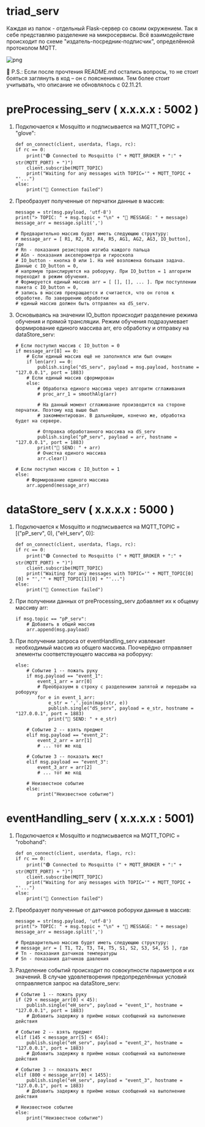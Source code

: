 # triad_serv

Каждая из папок - отдельный Flask-сервер со своим окружением. Так я себе представляю разделение на микросервисы. Всё взаимодействие происходит по схеме "издатель-посредник-подписчик", определённой протоколом MQTT.

![png](https://raw.githubusercontent.com/anisimovdd/triad_serv/master/triad_serv.png)


🐳 P.S.: Если после прочтения README.md остались вопросы, то не стоит бояться заглянуть в код – он с пояснениями. Тем более стоит учитывать, что описание не обновлялось с 02.11.21.

# preProcessing_serv ( x.x.x.x : 5002 )

1.	Подключается к Mosquitto и подписывается на MQTT_TOPIC = "glove":

		def on_connect(client, userdata, flags, rc):
		if rc == 0:
			print("🟢 Connected to Mosquitto (" + MQTT_BROKER + ":" + str(MQTT_PORT) + ")")
			client.subscribe(MQTT_TOPIC)
			print("Waiting for any messages with TOPIC='" + MQTT_TOPIC + "'...")
		else:
			print("🔴 Connection failed")

2.	Преобразует полученные от перчатки данные в массив:
		
		message = str(msg.payload, 'utf-8')
		print("> TOPIC: " + msg.topic + "\n" + "📩 MESSAGE: " + message)		
		message_arr = message.split(',')
		
		# Предварительно массив будет иметь следующюю структуру:
		# message_arr = [ R1, R2, R3, R4, R5, AG1, AG2, AG3, IO_button], где
		# Rn - показания резисторов изгиба каждого пальца
		# AGn - показания акселерометра и гироскопа 
		# IO_button - кнопка 0 или 1. На неё возложена большая задача. Данные c IO_button = 0,
		# напрямую транслируются на роборуку. При IO_button = 1 алгоритм переходит в режим обучения.
		# Формируется единый массив arr = [ [], [], ... ]. При поступлении пакета с IO_button = 0,
		# запись в массив прекращается и считается, что он готов к обработке. По завершению обработки
		# единый массив должен быть отправлен на dS_serv.

3.	Основываясь на значении IO_button происходит разделение режима обучения и прямой трансляции. Режим обучения подразумевает формирование единого массива arr, его обработку и отправку на dataStore_serv:
		
		# Если поступил массив с IO_button = 0
		if message_arr[8] == 0:
			# Eсли единый массив ещё не заполнялся или был очищен
			if len(arr) == 0:
				publish.single("dS_serv", payload = msg.payload, hostname = "127.0.0.1", port = 1883)
			# Если единый массив сформирован
			else:
				# Обработка единого массива через алгоритм сглаживания
				# proc_arr_1 = smoothAlg(arr)
				
				# На данный момент сглаживание производится на стороне перчатки. Поэтому код выше был
				# закомментирован. В дальнейшем, конечно же, обработка будет на сервере.
				
				# Отправка обработанного массива на dS_serv
				publish.single("pP_serv", payload = arr, hostname = "127.0.0.1", port = 1883)
				print("📧 SEND: " + arr)
				# Очистка единого массива
				arr.clear()

		# Если поступил массив с IO_button = 1
		else:
			# Формирование единого массива
			arr.append(message_arr)
		
# dataStore_serv ( x.x.x.x : 5000 )

1.	Подключается к Mosquitto и подписывается на MQTT_TOPIC = [("pP_serv", 0), ("eH_serv", 0)]:

		def on_connect(client, userdata, flags, rc):
		if rc == 0:
			print("🟢 Connected to Mosquitto (" + MQTT_BROKER + ":" + str(MQTT_PORT) + ")")
			client.subscribe(MQTT_TOPIC)
			print("Waiting for any messages with TOPIC='" + MQTT_TOPIC[0][0] + "','" + MQTT_TOPIC[1][0] + "'...")
		else:
			print("🔴 Connection failed")
			
2.	При получении данных от preProcessing_serv добавляет их к общему массиву arr:
		
		if msg.topic == "pP_serv":
			# Добавить в общий массив
			arr.append(msg.payload)

3.	При получении запроса от eventHandling_serv извлекает необходимый массив из общего массива. Поочерёдно отправляет элементы соответствующего массива на роборуку:

		else:
			# Событие 1 -- пожать руку
			if msg.payload == "event_1":
				event_1_arr = arr[0]
				# Преобразуем в строку с разделением запятой и передаём на роборуку
				for e in event_1_arr:
					e_str = ','.join(map(str, e))
					publish.single("dS_serv", payload = e_str, hostname = "127.0.0.1", port = 1883)
					print("📧 SEND: " + e_str)
			
			# Событие 2 -- взять предмет
			elif msg.payload == "event_2":
				event_2_arr = arr[1]
				# ... тот же код
			
			# Событие 3 -- показать жест
			elif msg.payload == "event_3":
				event_3_arr = arr[2]
				# ... тот же код
			
			# Неизвестное событие
			else:
				print("Неизвестное событие")

# eventHandling_serv ( x.x.x.x : 5001)

1.	Подключается к Mosquitto и подписывается на MQTT_TOPIC = "robohand":

		def on_connect(client, userdata, flags, rc):
		if rc == 0:
			print("🟢 Connected to Mosquitto (" + MQTT_BROKER + ":" + str(MQTT_PORT) + ")")
			client.subscribe(MQTT_TOPIC)
			print("Waiting for any messages with TOPIC='" + MQTT_TOPIC + "'...")
		else:
			print("🔴 Connection failed")

2.	Преобразует полученные от датчиков роборуки данные в массив:
	
		message = str(msg.payload, 'utf-8')
		print("> TOPIC: " + msg.topic + "\n" + "📩 MESSAGE: " + message)
		message_arr = message.split(',')
		
		# Предварительно массив будет иметь следующюю структуру:
		# message_arr = [ T1, T2, T3, T4, T5, S1, S2, S3, S4, S5 ], где
		# Tn - показания датчиков температуры
		# Sn - показания датчиков давления
		
3.	Разделение событий происходит по совокупности параметров и их значений. В случае удовлетворения предопределённых условий отправляется запрос на dataStore_serv:
		
		# Событие 1 -- пожать руку
		if (29 < message_arr[0] < 45):
			publish.single("eH_serv", payload = "event_1", hostname = "127.0.0.1", port = 1883)
			# Добавить задержку в приёме новых сообщений на выполнение действия

		# Событие 2 -- взять предмет
		elif (145 < message_arr[5] < 654):
			publish.single("eH_serv", payload = "event_2", hostname = "127.0.0.1", port = 1883)
			# Добавить задержку в приёме новых сообщений на выполнение действия
		
		# Событие 3 -- показать жест
		elif (800 < message_arr[0] < 1455):
			publish.single("eH_serv", payload = "event_3", hostname = "127.0.0.1", port = 1883)
			# Добавить задержку в приёме новых сообщений на выполнение действия
		
		# Неизвестное событие
		else:
			print("Неизвестное событие")
